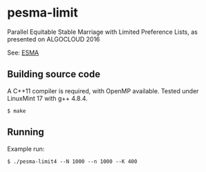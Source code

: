 pesma-limit
===========

Parallel Equitable Stable Marriage with Limited Preference Lists, as presented on ALGOCLOUD 2016

See: [ESMA](https://github.com/equitable-stable-matching/esma)

Building source code
--------------------
A C++11 compiler is required, with OpenMP available. Tested under LinuxMint 17 with g++ 4.8.4.

    $ make

Running 
-------
Example run:

    $ ./pesma-limit4 --N 1000 --n 1000 --K 400

